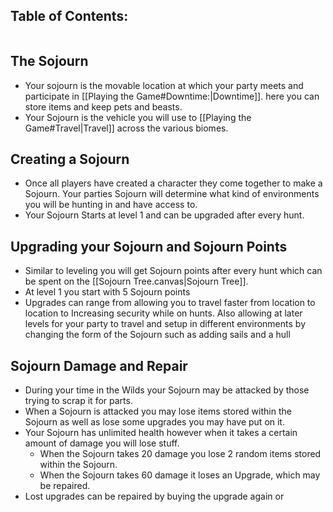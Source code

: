
## Table of Contents:
```table-of-contents
```

## The Sojourn
- Your sojourn is the movable location at which your party meets and participate in [[Playing the Game#Downtime:|Downtime]]. here you can store items and keep pets and beasts.
- Your Sojourn is the vehicle you will use to [[Playing the Game#Travel|Travel]] across the various biomes.

## Creating a Sojourn
- Once all players have created a character they come together to make a Sojourn. Your parties Sojourn will determine what kind of environments you will be hunting in and have access to. 
- Your Sojourn Starts at level 1 and can be upgraded after every hunt. 

## Upgrading your Sojourn and Sojourn Points
- Similar to leveling you will get Sojourn points after every hunt which can be spent on the [[Sojourn Tree.canvas|Sojourn Tree]]. 
- At level 1 you start with 5 Sojourn points
- Upgrades can range from allowing you to travel faster from location to location to Increasing security while on hunts. Also allowing at later levels for your party to travel and setup in different environments by changing the form of the Sojourn such as adding sails and a hull 

## Sojourn Damage and Repair
- During your time in the Wilds your Sojourn may be attacked by those trying to scrap it for parts.
- When a Sojourn is attacked you may lose items stored within the Sojourn as well as lose some upgrades you may have put on it.
- Your Sojourn has unlimited health however when it takes a certain amount of damage you will lose stuff.
	- When the Sojourn takes 20 damage you lose 2 random items stored within the Sojourn.
	- When the Sojourn takes 60 damage it loses an Upgrade, which may be repaired.
- Lost upgrades can be repaired by buying the upgrade again or


